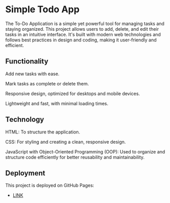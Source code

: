 # Simple Todo App

The To-Do Application is a simple yet powerful tool for managing tasks and staying organized. This project allows users to add, delete, and edit their tasks in an intuitive interface. It's built with modern web technologies and follows best practices in design and coding, making it user-friendly and efficient.

## Functionality

Add new tasks with ease.

Mark tasks as complete or delete them.

Responsive design, optimized for desktops and mobile devices.

Lightweight and fast, with minimal loading times.

## Technology

HTML: To structure the application.

CSS: For styling and creating a clean, responsive design.

JavaScript with Object-Oriented Programming (OOP): Used to organize and structure code efficiently for better reusability and maintainability.

## Deployment

This project is deployed on GitHub Pages:

- [LINK](https://github.com/LayZ092/se_project_todo-app)

